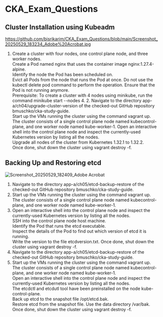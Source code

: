 # CKA_Exam_Questions
## Cluster	Installation using Kubeadm
https://github.com/bisrikarim/CKA_Exam_Questions/blob/main/Screenshot_20250529_183234_Adobe%20Acrobat.jpg
1.	Create	a	cluster	with	four	nodes,	one	control	plane	node,	and	three worker	nodes.  
Create	a	Pod	named	nginx	that	uses	the	container	image nginx:1.27.4-alpine.  
Identify	the	node	the	Pod	has	been	scheduled	on.  
Evict	all	Pods	from	the	node	that	runs	the	Pod	at	once.	Do	not	use	the kubectl	delete	pod	command	to	perform	the	operation.	Ensure that	the	Pod	is	not	running	anymore.  
Prerequisite:	To	create	a	cluster	with	4	nodes	using	minikube,	run	the command	minikube	start	--nodes	4. 2.	Navigate	to	the	directory	app-a/ch04/upgrade-cluster-version	of	the checked-out	GitHub	repository	bmuschko/cka-study-guide.  
Start	up	the	VMs	running	the	cluster	using	the	command	vagrant up.	The	cluster	consists	of	a	single	control	plane	node	named	kubecontrol-plane,	and	one	worker	node	named	kube-worker-1. Open	an	interactive	shell	into	the	control	plane	node	and	inspect	the currently-used	Kubernetes	version	by	listing	all	the	nodes.  
Upgrade	all	nodes	of	the	cluster	from	Kubernetes	1.32.1	to	1.32.2.  
Once	done,	shut	down	the	cluster	using	vagrant	destroy	-f.

## Backing	Up	and Restoring	etcd
![Screenshot_20250529_182409_Adobe Acrobat](https://github.com/user-attachments/assets/0f0d0339-660f-48fa-95f1-93c1add91e01)  

1.	Navigate	to	the	directory	app-a/ch05/etcd-backup-restore	of	the checked-out	GitHub	repository	bmuschko/cka-study-guide.  
2.	Start	up	the VMs	running	the	cluster	using	the	command	vagrant	up.	The cluster	consists	of	a	single	control	plane	node	named	kubecontrol-plane,	and	one	worker	node	named	kube-worker-1.  
3.	Open	an	interactive	shell	into	the	control	plane	node	and	inspect	the currently-used	Kubernetes	version	by	listing	all	the	nodes.  
SSH	into	the	control	plane	node	host	machine.  
Identify	the	Pod	that runs	the	etcd	executable.  
Inspect	the	details	of	the	Pod	to	find	out	which version	of	etcd	it	is	running.  
Write	the	version	to	the	file	etcdversion.txt. Once	done,	shut	down	the	cluster	using	vagrant	destroy	-f.  
5.	Navigate	to	the	directory	app-a/ch05/etcd-backup-restore	of	the checked-out	GitHub	repository	bmuschko/cka-study-guide.  
6.	Start	up	the VMs	running	the	cluster	using	the	command	vagrant	up. The cluster	consists	of	a	single	control	plane	node	named	kubecontrol-plane,	and	one	worker	node	named	kube-worker-1.  
Open	an	interactive	shell	into	the	control	plane	node	and	inspect	the currently-used	Kubernetes	version	by	listing	all	the	nodes.  
The	etcdctl	and	etcdutl	tool	have	been	preinstalled	on	the	node kube-control-plane.  
Back	up	etcd	to	the	snapshot	file /opt/etcd.bak.  
Restore	etcd	from	the	snapshot	file.	Use	the	data directory	/var/bak.  
Once	done,	shut	down	the	cluster	using	vagrant	destroy	-f.
